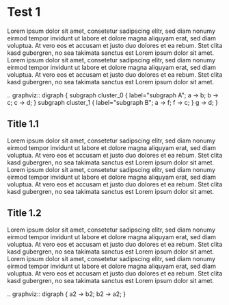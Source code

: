 # Test 1

Lorem ipsum dolor sit amet, consetetur sadipscing elitr, sed diam nonumy eirmod tempor invidunt ut labore et dolore magna aliquyam erat, sed diam voluptua. At vero eos et accusam et justo duo dolores et ea rebum. Stet clita kasd gubergren, no sea takimata sanctus est Lorem ipsum dolor sit amet. Lorem ipsum dolor sit amet, consetetur sadipscing elitr, sed diam nonumy eirmod tempor invidunt ut labore et dolore magna aliquyam erat, sed diam voluptua. At vero eos et accusam et justo duo dolores et ea rebum. Stet clita kasd gubergren, no sea takimata sanctus est Lorem ipsum dolor sit amet.

.. graphviz::
    digraph {
      subgraph cluster_0 {
        label="subgraph A";
        a -> b;
        b -> c;
        c -> d;
      }
      subgraph cluster_1 {
        label="subgraph B";
        a -> f;
        f -> c;
      }
      g -> d;
    }

## Title 1.1

Lorem ipsum dolor sit amet, consetetur sadipscing elitr, sed diam nonumy eirmod tempor invidunt ut labore et dolore magna aliquyam erat, sed diam voluptua. At vero eos et accusam et justo duo dolores et ea rebum. Stet clita kasd gubergren, no sea takimata sanctus est Lorem ipsum dolor sit amet. Lorem ipsum dolor sit amet, consetetur sadipscing elitr, sed diam nonumy eirmod tempor invidunt ut labore et dolore magna aliquyam erat, sed diam voluptua. At vero eos et accusam et justo duo dolores et ea rebum. Stet clita kasd gubergren, no sea takimata sanctus est Lorem ipsum dolor sit amet.

<div class="graph" id="graph2">
<div class="cygraph big" id="cy2">
<script language="javascript">cytoscape_data_cy2 = [
{'data': {'id': 'a'}, 'classes':['level0']},
{'data': {'id': 'b'}, 'classes':['level0']},
{'data': {'id': 'edge0', 'source': 'a', 'target': 'b'}},
{'data': {'id': 'edge1', 'source': 'b', 'target': 'a'}},
{'data': {'id': 'a-a', 'parent': 'a'}, 'classes':['level1']},
{'data': {'id': 'a-b', 'parent': 'a'}, 'classes':['level1']}
];
</script>
</div>
</div>

## Title 1.2

Lorem ipsum dolor sit amet, consetetur sadipscing elitr, sed diam nonumy eirmod tempor invidunt ut labore et dolore magna aliquyam erat, sed diam voluptua. At vero eos et accusam et justo duo dolores et ea rebum. Stet clita kasd gubergren, no sea takimata sanctus est Lorem ipsum dolor sit amet. Lorem ipsum dolor sit amet, consetetur sadipscing elitr, sed diam nonumy eirmod tempor invidunt ut labore et dolore magna aliquyam erat, sed diam voluptua. At vero eos et accusam et justo duo dolores et ea rebum. Stet clita kasd gubergren, no sea takimata sanctus est Lorem ipsum dolor sit amet.

.. graphviz::
    digraph {
      a2 -> b2;
      b2 -> a2;
    }
